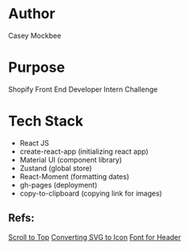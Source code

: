 # Author

Casey Mockbee

# Purpose

Shopify Front End Developer Intern Challenge

# Tech Stack

- React JS
- create-react-app (initializing react app)
- Material UI (component library)
- Zustand (global store)
- React-Moment (formatting dates)
- gh-pages (deployment)
- copy-to-clipboard (copying link for images)

## Refs:

[Scroll to Top](https://www.coderomeos.org/scroll-to-top-of-the-page-a-simple-react-component)
[Converting SVG to Icon](https://convertio.co/svg-ico/)
[Font for Header](https://www.fontspace.com/edge-of-the-galaxy-font-f45748)
